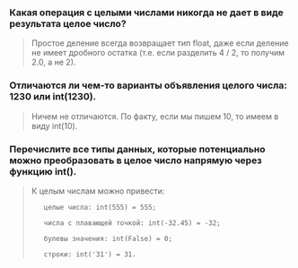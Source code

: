 ### Какая операция с целыми числами никогда не дает в виде результата целое число?
> Простое деление всегда возвращает тип float, даже если деление не имеет дробного остатка (т.е. если разделить 4 / 2, то получим 2.0, а не 2).
    
### Отличаются ли чем-то варианты объявления целого числа: 1230 или int(1230).
> Ничем не отличаются. По факту, если мы пишем 10, то имеем в виду int(10).

### Перечислите все типы данных, которые потенциально можно преобразовать в целое число напрямую через функцию int().
> К целым числам можно привести:
> 
>        целые числа: int(555) = 555;
>        
>        числа с плавающей точкой: int(-32.45) = -32;
>        
>        булевы значения: int(False) = 0;
>        
>        строки: int('31') = 31.
